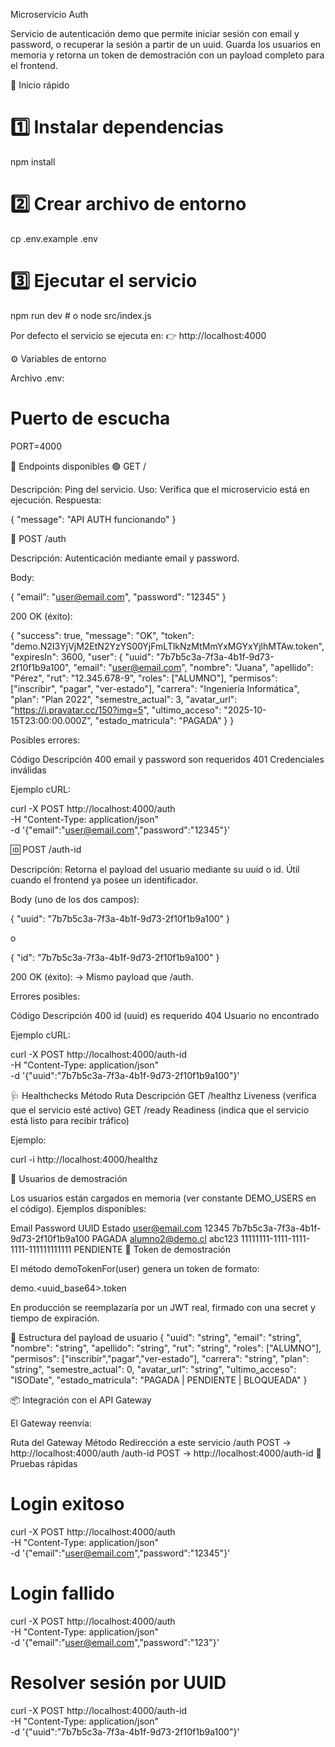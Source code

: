 Microservicio Auth

Servicio de autenticación demo que permite iniciar sesión con email y password, o recuperar la sesión a partir de un uuid.
Guarda los usuarios en memoria y retorna un token de demostración con un payload completo para el frontend.

🚀 Inicio rápido
# 1️⃣ Instalar dependencias
npm install

# 2️⃣ Crear archivo de entorno
cp .env.example .env

# 3️⃣ Ejecutar el servicio
npm run dev     # o node src/index.js


Por defecto el servicio se ejecuta en:
👉 http://localhost:4000

⚙️ Variables de entorno

Archivo .env:

# Puerto de escucha
PORT=4000

🧩 Endpoints disponibles
🟢 GET /

Descripción: Ping del servicio.
Uso: Verifica que el microservicio está en ejecución.
Respuesta:

{ "message": "API AUTH funcionando" }

🔐 POST /auth

Descripción: Autenticación mediante email y password.

Body:

{
  "email": "user@email.com",
  "password": "12345"
}


200 OK (éxito):

{
  "success": true,
  "message": "OK",
  "token": "demo.N2I3YjVjM2EtN2YzYS00YjFmLTlkNzMtMmYxMGYxYjlhMTAw.token",
  "expiresIn": 3600,
  "user": {
    "uuid": "7b7b5c3a-7f3a-4b1f-9d73-2f10f1b9a100",
    "email": "user@email.com",
    "nombre": "Juana",
    "apellido": "Pérez",
    "rut": "12.345.678-9",
    "roles": ["ALUMNO"],
    "permisos": ["inscribir", "pagar", "ver-estado"],
    "carrera": "Ingeniería Informática",
    "plan": "Plan 2022",
    "semestre_actual": 3,
    "avatar_url": "https://i.pravatar.cc/150?img=5",
    "ultimo_acceso": "2025-10-15T23:00:00.000Z",
    "estado_matricula": "PAGADA"
  }
}


Posibles errores:

Código	Descripción
400	email y password son requeridos
401	Credenciales inválidas

Ejemplo cURL:

curl -X POST http://localhost:4000/auth \
  -H "Content-Type: application/json" \
  -d '{"email":"user@email.com","password":"12345"}'

🆔 POST /auth-id

Descripción: Retorna el payload del usuario mediante su uuid o id.
Útil cuando el frontend ya posee un identificador.

Body (uno de los dos campos):

{ "uuid": "7b7b5c3a-7f3a-4b1f-9d73-2f10f1b9a100" }


o

{ "id": "7b7b5c3a-7f3a-4b1f-9d73-2f10f1b9a100" }


200 OK (éxito): → Mismo payload que /auth.

Errores posibles:

Código	Descripción
400	id (uuid) es requerido
404	Usuario no encontrado

Ejemplo cURL:

curl -X POST http://localhost:4000/auth-id \
  -H "Content-Type: application/json" \
  -d '{"uuid":"7b7b5c3a-7f3a-4b1f-9d73-2f10f1b9a100"}'

🩺 Healthchecks
Método	Ruta	Descripción
GET	/healthz	Liveness (verifica que el servicio esté activo)
GET	/ready	Readiness (indica que el servicio está listo para recibir tráfico)

Ejemplo:

curl -i http://localhost:4000/healthz

👥 Usuarios de demostración

Los usuarios están cargados en memoria (ver constante DEMO_USERS en el código).
Ejemplos disponibles:

Email	Password	UUID	Estado
user@email.com	12345	7b7b5c3a-7f3a-4b1f-9d73-2f10f1b9a100	PAGADA
alumno2@demo.cl	abc123	11111111-1111-1111-1111-111111111111	PENDIENTE
🔑 Token de demostración

El método demoTokenFor(user) genera un token de formato:

demo.<uuid_base64>.token


En producción se reemplazaría por un JWT real, firmado con una secret y tiempo de expiración.

🧠 Estructura del payload de usuario
{
  "uuid": "string",
  "email": "string",
  "nombre": "string",
  "apellido": "string",
  "rut": "string",
  "roles": ["ALUMNO"],
  "permisos": ["inscribir","pagar","ver-estado"],
  "carrera": "string",
  "plan": "string",
  "semestre_actual": 0,
  "avatar_url": "string",
  "ultimo_acceso": "ISODate",
  "estado_matricula": "PAGADA | PENDIENTE | BLOQUEADA"
}

📦 Integración con el API Gateway

El Gateway reenvía:

Ruta del Gateway	Método	Redirección a este servicio
/auth	POST	→ http://localhost:4000/auth
/auth-id	POST	→ http://localhost:4000/auth-id
🧪 Pruebas rápidas
# Login exitoso
curl -X POST http://localhost:4000/auth \
  -H "Content-Type: application/json" \
  -d '{"email":"user@email.com","password":"12345"}'

# Login fallido
curl -X POST http://localhost:4000/auth \
  -H "Content-Type: application/json" \
  -d '{"email":"user@email.com","password":"123"}'

# Resolver sesión por UUID
curl -X POST http://localhost:4000/auth-id \
  -H "Content-Type: application/json" \
  -d '{"uuid":"7b7b5c3a-7f3a-4b1f-9d73-2f10f1b9a100"}'